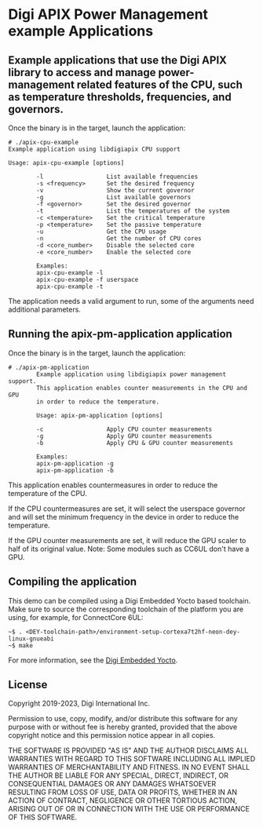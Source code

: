 Digi APIX Power Management example Applications
===============================================

Example applications that use the Digi APIX library to access and manage
power-management related features of the CPU, such as temperature thresholds,
frequencies, and governors.
-----------------------
Once the binary is in the target, launch the application:

```
# ./apix-cpu-example
Example application using libdigiapix CPU support

Usage: apix-cpu-example [options]

		-l                  List available frequencies
		-s <frequency>      Set the desired frequency
		-v                  Show the current governor
		-g                  List available governors
		-f <governor>       Set the desired governor
		-t                  List the temperatures of the system
		-c <temperature>    Set the critical temperature
		-p <temperature>    Set the passive temperature
		-u                  Get the CPU usage
		-n                  Get the number of CPU cores
		-d <core_number>    Disable the selected core
		-e <core_number>    Enable the selected core

		Examples:
		apix-cpu-example -l
		apix-cpu-example -f userspace
		apix-cpu-example -t
```

The application needs a valid argument to run, some of the arguments need additional parameters.

Running the apix-pm-application application
-----------------------
Once the binary is in the target, launch the application:

```
# ./apix-pm-application
		Example application using libdigiapix power management support.
		This application enables counter measurements in the CPU and GPU
		in order to reduce the temperature.

		Usage: apix-pm-application [options]

		-c                  Apply CPU counter measurements
		-g                  Apply GPU counter measurements
		-b                  Apply CPU & GPU counter measurements

		Examples:
		apix-pm-application -g
		apix-pm-application -b
```

This application enables countermeasures in order to reduce the temperature of the CPU.

If the CPU countermeasures are set, it will select the userspace governor and will set
the minimum frequency in the device in order to reduce the temperature.

If the GPU counter measurements are set, it will reduce the GPU scaler to half of its original value.
Note: Some modules such as CC6UL don't have a GPU.

Compiling the application
-------------------------
This demo can be compiled using a Digi Embedded Yocto based toolchain. Make
sure to source the corresponding toolchain of the platform you are using,
for example, for ConnectCore 6UL:
```
~$ . <DEY-toolchain-path>/environment-setup-cortexa7t2hf-neon-dey-linux-gnueabi
~$ make
```

For more information, see the [Digi Embedded Yocto](https://github.com/digi-embedded/meta-digi).

License
-------
Copyright 2019-2023, Digi International Inc.

Permission to use, copy, modify, and/or distribute this software for any purpose
with or without fee is hereby granted, provided that the above copyright notice
and this permission notice appear in all copies.

THE SOFTWARE IS PROVIDED "AS IS" AND THE AUTHOR DISCLAIMS ALL WARRANTIES WITH
REGARD TO THIS SOFTWARE INCLUDING ALL IMPLIED WARRANTIES OF MERCHANTABILITY AND
FITNESS. IN NO EVENT SHALL THE AUTHOR BE LIABLE FOR ANY SPECIAL, DIRECT,
INDIRECT, OR CONSEQUENTIAL DAMAGES OR ANY DAMAGES WHATSOEVER RESULTING FROM LOSS
OF USE, DATA OR PROFITS, WHETHER IN AN ACTION OF CONTRACT, NEGLIGENCE OR OTHER
TORTIOUS ACTION, ARISING OUT OF OR IN CONNECTION WITH THE USE OR PERFORMANCE OF
THIS SOFTWARE.

